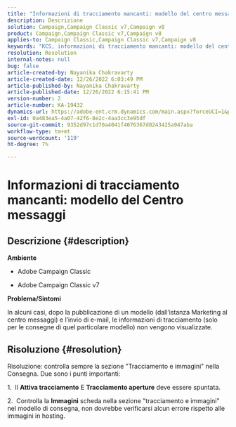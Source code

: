 ```yaml
---
title: "Informazioni di tracciamento mancanti: modello del centro messaggi"
description: Descrizione
solution: Campaign,Campaign Classic v7,Campaign v8
product: Campaign,Campaign Classic v7,Campaign v8
applies-to: Campaign Classic,Campaign Classic v7,Campaign v8
keywords: "KCS, informazioni di tracciamento mancanti: modello del centro messaggi"
resolution: Resolution
internal-notes: null
bug: false
article-created-by: Nayanika Chakravarty
article-created-date: 12/26/2022 6:03:49 PM
article-published-by: Nayanika Chakravarty
article-published-date: 12/26/2022 6:15:41 PM
version-number: 2
article-number: KA-19432
dynamics-url: https://adobe-ent.crm.dynamics.com/main.aspx?forceUCI=1&pagetype=entityrecord&etn=knowledgearticle&id=bfc5e9a0-4785-ed11-81ac-6045bd006b4b
exl-id: 0a483ea5-4a07-42f6-8e2c-4aa3cc3e95df
source-git-commit: 9352d97c1d70a4041f4076367d0243425a947aba
workflow-type: tm+mt
source-wordcount: '119'
ht-degree: 7%

---
```


# Informazioni di tracciamento mancanti: modello del Centro messaggi

## Descrizione {#description}


<b>Ambiente</b>

- Adobe Campaign Classic

- Adobe Campaign Classic v7

<b>Problema/Sintomi</b>

In alcuni casi, dopo la pubblicazione di un modello (dall’istanza Marketing al centro messaggi) e l’invio di e-mail, le informazioni di tracciamento (solo per le consegne di quel particolare modello) non vengono visualizzate.


## Risoluzione {#resolution}


Risoluzione: controlla sempre la sezione &quot;Tracciamento e immagini&quot; nella Consegna. Due sono i punti importanti:

1.  Il <b>Attiva tracciamento</b> E <b>Tracciamento aperture</b> deve essere spuntata.

2.  Controlla la <b>Immagini</b> scheda nella sezione &quot;tracciamento e immagini&quot; nel modello di consegna, non dovrebbe verificarsi alcun errore rispetto alle immagini in hosting.
